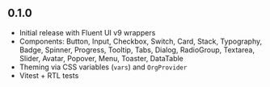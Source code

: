 ## 0.1.0

- Initial release with Fluent UI v9 wrappers
- Components: Button, Input, Checkbox, Switch, Card, Stack, Typography, Badge, Spinner, Progress, Tooltip, Tabs, Dialog, RadioGroup, Textarea, Slider, Avatar, Popover, Menu, Toaster, DataTable
- Theming via CSS variables (`vars`) and `OrgProvider`
- Vitest + RTL tests
